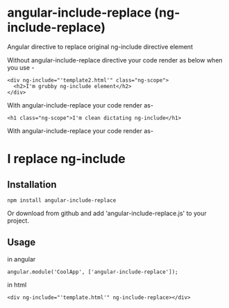 # angular-include-replace (ng-include-replace)
Angular directive to replace original ng-include directive element 


 
Without angular-include-replace directive your code render as below when you use -

    <div ng-include="'template2.html'" class="ng-scope">
      <h2>I'm grubby ng-include element</h2>
    </div> 
    

With angular-include-replace your code render as-

    <h1 class="ng-scope">I'm clean dictating ng-include</h1>

With angular-include-replace your code render as-
<h1 class="ng-scope">I replace ng-include</h1>


## Installation

    npm install angular-include-replace
Or download from github and add 'angular-include-replace.js' to your project.


## Usage

in angular

    angular.module('CoolApp', ['angular-include-replace']);

in html 

    <div ng-include="'template.html'" ng-include-replace></div>



